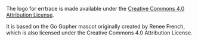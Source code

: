 The logo for errtrace is made available under the
[Creative Commons 4.0 Attribution License](https://creativecommons.org/licenses/by/4.0/).

It is based on the Go Gopher mascot originally created by Renee French,
which is also licensed under the Creative Commons 4.0 Attribution License.
